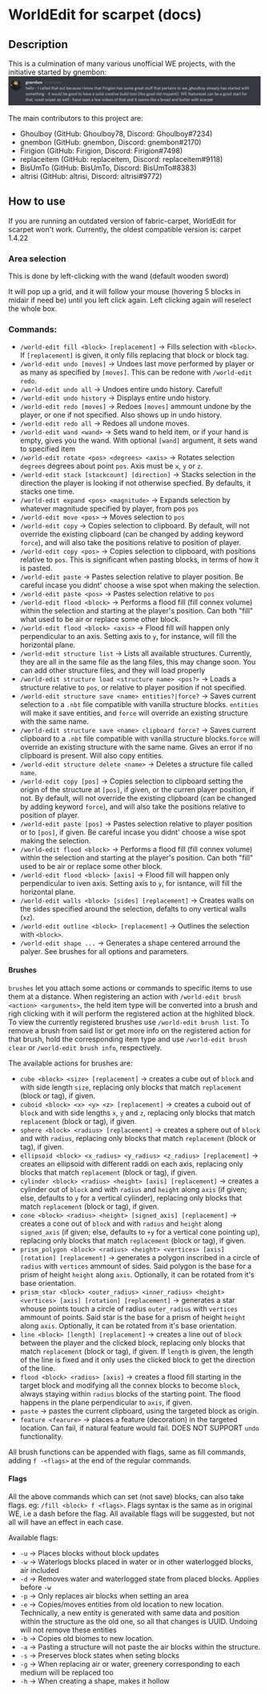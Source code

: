 # WorldEdit for scarpet (docs)

## Description

This is a culmination of many various unofficial WE projects, with the initiative started by gnembon:
![img.png](img.png)

The main contributors to this project are:
 - Ghoulboy     (GitHub: Ghoulboy78, Discord: Ghoulboy#7234)
 - gnembon      (GitHub: gnembon, Discord: gnembon#2170)
 - Firigion     (GitHub: Firigion, Discord: Firigion#7498)
 - replaceitem  (GitHub: replaceitem, Discord: replaceitem#9118)
 - BisUmTo      (GitHub: BisUmTo, Discord: BisUmTo#8383)
 - altrisi	 (GitHub: altrisi, Discord: altrisi#9772)

## How to use

If you are running an outdated version of fabric-carpet, WorldEdit for scarpet won't work. Currently, the oldest compatible
version is: carpet 1.4.22

### Area selection

This is done by left-clicking with the wand (default wooden sword)

It will pop up a grid, and it will follow your mouse (hovering 5 blocks in midair if need be) until you left click again.
Left clicking again will reselect the whole box.

### Commands:
 - `/world-edit fill <block> [replacement]` -> Fills selection with `<block>`. If `[replacement]` is given, it only fills replacing that block or block tag.
 - `/world-edit undo [moves]` -> Undoes last move performed by player or as many as specified by `[moves]`. This can be redone with `/world-edit redo`.
 - `/world-edit undo all` -> Undoes entire undo history. Careful!
 - `/world-edit undo history` -> Displays entire undo history.
 - `/world-edit redo [moves]` -> Redoes `[moves]` ammount undone by the player, or one if not specified. Also shows up in undo history.
 - `/world-edit redo all` -> Redoes all undone moves.
 - `/world-edit wand <wand>` -> Sets wand to held item, or if your hand is empty, gives you the wand. With optional `[wand]` argument, it sets wand to specified item
 - `/world-edit rotate <pos> <degrees> <axis>` -> Rotates selection `degrees` degrees about point `pos`. Axis must be `x`, `y` or `z`.
 - `/world-edit stack [stackcount] [direction]` -> Stacks selection in the direction the player is looking if not otherwise specfied. By defaults, it stacks one time.
 - `/world-edit expand <pos> <magnitude>` -> Expands selection by whatever magnitude specified by player, from pos `pos`
 - `/world-edit move <pos>` -> Moves selection to `pos`
 - `/world-edit copy` -> Copies selection to clipboard. By default, will not override the existing clipboard (can be changed
    by adding keyword `force`), and will also take the positions relative to position of player.
 - `/world-edit copy <pos>` -> Copies selection to clipboard, with positions relative to `pos`. This is significant when 
    pasting blocks, in terms of how it is pasted.
 - `/world-edit paste` -> Pastes selection relative to player position. Be careful incase you didnt' choose a wise spot
    when making the selection.
 - `/world-edit paste <pos>` -> Pastes selection relative to `pos`
 - `/world-edit flood <block>` -> Performs a flood fill (fill connex volume) within the selection and starting at the 
    player's position. Can both "fill"
 what used to be air or replace some other block.
 - `/world-edit flood <block> <axis>` -> Flood fill will happen only perpendicular to an axis. Setting axis to `y`, for 
    instance, will fill the horizontal plane.
 - `/world-edit structure list` -> Lists all available structures. Currently, they are all in the same file as the lang 
    files, this may change soon. You can add other structure files, and they will load properly 
 - `/world-edit structure load <structure name> <pos?>` -> Loads a structure relative to `pos`, or relative to player 
    position if not specified.
 - `/world-edit structure save <name> entities?|force?` -> Saves current selection to a `.nbt` file compatible with vanilla 
    structure blocks. `entities` will make it save entities, and `force` will override an existing structure with the same
    name.
 - `/world-edit structure save <name> clipboard force?` -> Saves current clipboard to a `.nbt` file compatible with vanilla 
    structure blocks.`force` will override an existing structure with the same name. Gives an error if no clipboard is present.
    Will also copy entities.
 - `/world-edit structure delete <name>` -> Deletes a structure file called `name`.
 - `/world-edit copy [pos]` -> Copies selection to clipboard setting the origin of the structure at `[pos]`, if given, or the curren player position, if not. By default, will not override the existing clipboard (can be changed by adding keyword `force`), and will also take the positions relative to position of player.
 - `/world-edit paste [pos]` -> Pastes selection relative to player position or to `[pos]`, if given. Be careful incase you didnt' choose a wise spot making the selection.
 - `/world-edit flood <block>` -> Performs a flood fill (fill connex volume) within the selection and starting at the player's position. Can both "fill" used to be air or replace some other block.
 - `/world-edit flood <block> [axis]` -> Flood fill will happen only perpendicular to iven axis. Setting axis to `y`, for isntance, will fill the horizontal plane.
 - `/world-edit walls <block> [sides] [replacement]` -> Creates walls on the sides specified around the selection, defalts to ony vertical walls (`xz`).
 - `/world-edit outline <block> [replacement]` -> Outlines the selection with `<block>`.
 - `/world-edit shape ...` -> Generates a shape centered arround the palyer. See brushes for all options and parameters.

#### Brushes

`brushes` let you attach some actions or commands to specific items to use them at a distance. When registering an action with `/world-edit brush <action> <arguments>`, the held item type will be converted into a brush and righ clicking with it will perform the registered action at the highlited block. To view the currently registered brushes use `/world-edit brush list`. To remove a brush from said list or get more info on the registered action for that brush, hold the corresponding item type and use `/world-edit brush clear` or `/world-edit brush info`, respectively.

The available actions for brushes are:
- `cube <block> <size> [replacement]` -> creates a cube out of `block` and with side length `size`, replacing only blocks that match `replacement` (block or tag), if given.
- `cuboid <block> <x> <y> <z> [replacement]` -> creates a cuboid out of `block` and with side lengths `x`, `y` and `z`, replacing only blocks that match `replacement` (block or tag), if given.
- `sphere <block> <radius> [replacement]` -> creates a sphere out of `block` and with `radius`, replacing only blocks that match `replacement` (block or tag), if given.
- `ellipsoid <block> <x_radius> <y_radius> <z_radius> [replacement]` -> creates an ellipsoid with different raddi on each axis, replacing only blocks that match `replacement` (block or tag), if given.
- `cylinder <block> <radius> <height> [axis] [replacement]` -> creates a cylinder out of `block` and with `radius` and `height` along `axis` (if given; else, defaults to `y` for a vertical cylinder), replacing only blocks that match `replacement` (block or tag), if given.
- `cone <block> <radius> <height> [signed_axis] [replacement]` -> creates a cone out of `block` and with `radius` and `height` along `signed_axis` (if given; else, defaults to `+y` for a vertical cone pointing up), replacing only blocks that match `replacement` (block or tag), if given.
- `prism_polygon <block> <radius> <height> <vertices> [axis] [rotation] [replacement]` -> generates a polygon inscribed in a circle of `radius` with `vertices` ammount of sides. Said polygon is the base for a prism of height `height` along `axis`. Optionally, it can be rotated from it's base orientation.
- `prism_star <block> <outer_radius> <inner_radius> <height> <vertices> [axis] [rotation] [replacement]` -> generates a star whouse points touch a circle of radius `outer_radius` with `vertices` ammount of points. Said star is the base for a prism of height `height` along `axis`. Optionally, it can be rotated from it's base orientation.
- `line <block> [length] [replacement]` -> creates a line out of `block` between the player and the clicked block, replacing only blocks that match `replacement` (block or tag), if given. If `length` is given, the length of the line is fixed and it only uses the clicked block to get the direction of the line.
- `flood <block> <radius> [axis]` -> creates a flood fill starting in the target block and modifying all the connex blocks to become `block`, always staying within `radius` blocks of the starting point. The flood happens in the plane perpendicular to `axis`, if given.
- `paste` -> pastes the current clipboard, using the targeted block as origin.
- `feature <fearure>` -> places a feature (decoration) in the targeted location. Can fail, if natural feature would fail. DOES NOT SUPPORT `undo` functionality.

All brush functions can be appended with flags, same as fill commands, adding `f -<flags>` at the end of the regular commands.

#### Flags

All the above commands which can set (not save) blocks, can also take flags. eg: `/fill <block> f <flags>`. Flags syntax
is the same as in original WE, i.e a dash before the flag. All available flags will be suggested, but not all will have
an effect in each case.

Available flags:

 - `-u` -> Places blocks without block updates
 - `-w` -> Waterlogs blocks placed in water or in other waterlogged blocks, air included
 - `-d` -> Removes water and waterlogged state from placed blocks. Applies before `-w`
 - `-p` -> Only replaces air blocks when setting an area
 - `-e` -> Copies/moves entities from old location to new location. Technically, a new entity is generated with same data
    and position within the structure as the old one, so all that changes is UUID. Undoing will not remove these entities
 - `-b` -> Copies old biomes to new location.
 - `-a` -> Pasting a structure will not paste the air blocks within the structure.
 - `-s` -> Preserves block states when seting blocks
 - `-g` -> When replacing air or water, greenery corresponding to each medium will be replaced too
 - `-h` -> When creating a shape, makes it hollow
